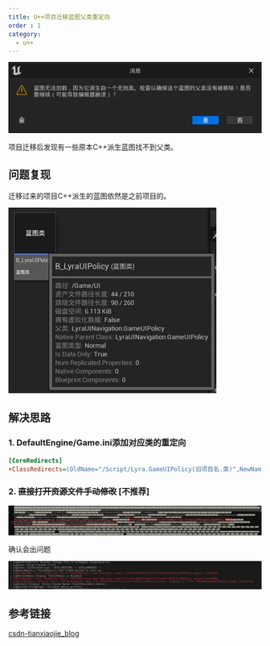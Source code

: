 ```yaml
---
title: U++项目迁移蓝图父类重定向
order : 1
category:
  - u++
---
```


![](..%2Fassets%2Ferrortip.png)

<ChatMessage avatar="../../assets/emoji/hh.png" :avatarWidth="40">
项目迁移后发现有一些原本C++派生蓝图找不到父类。
</ChatMessage>

## 问题复现


<ChatMessage avatar="../../assets/emoji/kclr.png" :avatarWidth="40">
迁移过来的项目C++派生的蓝图依然是之前项目的。
</ChatMessage>

![](..%2Fassets%2Fretarget.jpg)

## 解决思路

### 1. DefaultEngine/Game.ini添加对应类的重定向

``` ini
[CoreRedirects]
+ClassRedirects=(OldName="/Script/Lyra.GameUIPolicy(旧项目名.类)",NewName="/Script/NEW.GameUIPolicy(新项目名.类)")
```

### 2. ~~直接打开资源文件手动修改~~ [不推荐]

![](..%2Fassets%2FnativeParent.jpg)

<ChatMessage avatar="../../assets/emoji/dsyj.png" :avatarWidth="40">
确认会出问题
</ChatMessage>

![](..%2Fassets%2Ftargeterror.jpg)

## 参考链接

[csdn-tianxiaojie_blog](https://blog.csdn.net/tianxiaojie_blog/article/details/129405380)